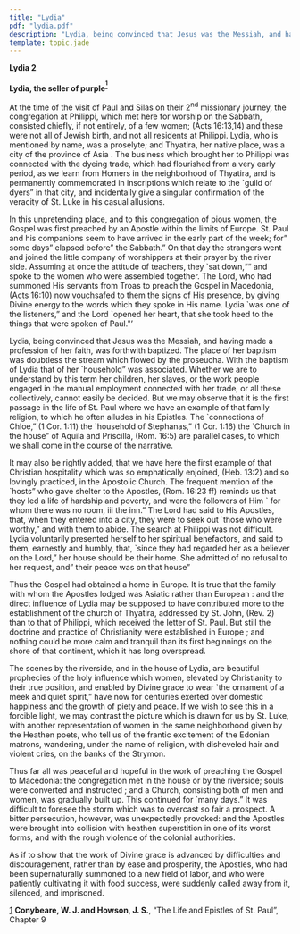 ```yaml
---
title: "Lydia"
pdf: "lydia.pdf"
description: "Lydia, being convinced that Jesus was the Messiah, and having made a profession of her faith, was forthwith baptized."
template: topic.jade
---
```



**Lydia 2**

**Lydia, the seller of
purple**<sup>**[<sup>1</sup>](#sdfootnote1sym)**</sup>

At the time of the visit of Paul and Silas on their 2<sup>nd</sup>
missionary journey, the congregation at Philippi, which met here for
worship on the Sabbath, consisted chiefly, if not entirely, of a few
women; (Acts 16:13,14) and these were not all of Jewish birth, and not
all residents at Philippi. Lydia, who is mentioned by name, was a
proselyte; and Thyatira, her native place, was a city of the province of
Asia . The business which brought her to Philippi was connected with the
dyeing trade, which had flourished from a very early period, as we learn
from Homers in the neighborhood of Thyatira, and is permanently
commemorated in inscriptions which relate to the \`guild of dyers” in
that city, and incidentally give a singular confirmation of the veracity
of St. Luke in his casual allusions.

In this unpretending place, and to this congregation of pious women, the
Gospel was first preached by an Apostle within the limits of Europe. St.
Paul and his companions seem to have arrived in the early part of the
week; for” some days” elapsed before” the Sabbath.” On that day the
strangers went and joined the little company of worshippers at their
prayer by the river side. Assuming at once the attitude of teachers,
they \`sat down,““ and spoke to the women who were assembled together.
The Lord, who had summoned His servants from Troas to preach the Gospel
in Macedonia, (Acts 16:10) now vouchsafed to them the signs of His
presence, by giving Divine energy to the words which they spoke in His
name. Lydia \`was one of the listeners,” and the Lord \`opened her
heart, that she took heed to the things that were spoken of Paul."’

Lydia, being convinced that Jesus was the Messiah, and having made a
profession of her faith, was forthwith baptized. The place of her
baptism was doubtless the stream which flowed by the proseucha. With the
baptism of Lydia that of her \`household” was associated. Whether we are
to understand by this term her children, her slaves, or the work people
engaged in the manual employment connected with her trade, or all these
collectively, cannot easily be decided. But we may observe that it is
the first passage in the life of St. Paul where we have an example of
that family religion, to which he often alludes in his Epistles. The
\`connections of Chloe,” (1 Cor. 1:11) the \`household of Stephanas,” (1
Cor. 1:16) the \`Church in the house” of Aquila and Priscilla, (Rom.
16:5) are parallel cases, to which we shall come in the course of the
narrative.

It may also be rightly added, that we have here the first example of
that Christian hospitality which was so emphatically enjoined, (Heb.
13:2) and so lovingly practiced, in the Apostolic Church. The frequent
mention of the \`hosts” who gave shelter to the Apostles, (Rom. 16:23
ff) reminds us that they led a life of hardship and poverty, and were
the followers of Him \` for whom there was no room, iii the inn.” The
Lord had said to His Apostles, that, when they entered into a city, they
were to seek out \`those who were worthy,” and with them to abide. The
search at Philippi was not difficult. Lydia voluntarily presented
herself to her spiritual benefactors, and said to them, earnestly and
humbly, that, \`since they had regarded her as a believer on the Lord,”
her house should be their home. She admitted of no refusal to her
request, and” their peace was on that house”

Thus the Gospel had obtained a home in Europe. It is true that the
family with whom the Apostles lodged was Asiatic rather than European :
and the direct influence of Lydia may be supposed to have contributed
more to the establishment of the church of Thyatira, addressed by St.
John, (Rev. 2) than to that of Philippi, which received the letter of
St. Paul. But still the doctrine and practice of Christianity were
established in Europe ; and nothing could be more calm and tranquil than
its first beginnings on the shore of that continent, which it has long
overspread.

The scenes by the riverside, and in the house of Lydia, are beautiful
prophecies of the holy influence which women, elevated by Christianity
to their true position, and enabled by Divine grace to wear \`the
ornament of a meek and quiet spirit,” have now for centuries exerted
over domestic happiness and the growth of piety and peace. If we wish to
see this in a forcible light, we may contrast the picture which is drawn
for us by St. Luke, with another representation of women in the same
neighborhood given by the Heathen poets, who tell us of the frantic
excitement of the Edonian matrons, wandering, under the name of
religion, with disheveled hair and violent cries, on the banks of the
Strymon.

Thus far all was peaceful and hopeful in the work of preaching the
Gospel to Macedonia: the congregation met in the house or by the
riverside; souls were converted and instructed ; and a Church,
consisting both of men and women, was gradually built up. This continued
for \`many days.” It was difficult to foresee the storm which was to
overcast so fair a prospect. A bitter persecution, however, was
unexpectedly provoked: and the Apostles were brought into collision with
heathen superstition in one of its worst forms, and with the rough
violence of the colonial authorities.

As if to show that the work of Divine grace is advanced by difficulties
and discouragement, rather than by ease and prosperity, the Apostles,
who had been supernaturally summoned to a new field of labor, and who
were patiently cultivating it with food success, were suddenly called
away from it, silenced, and imprisoned.

[1](#sdfootnote1anc) **Conybeare, W. J. and Howson, J. S.**, “The Life
and Epistles of St. Paul”, Chapter 9


